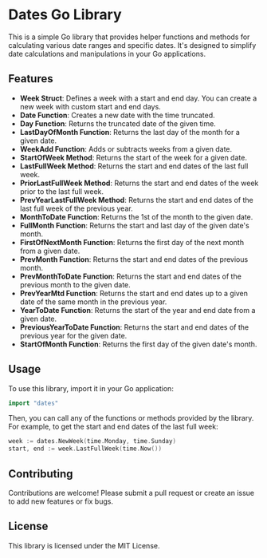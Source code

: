 # Dates Go Library
This is a simple Go library that provides helper functions and methods for calculating various date ranges and specific dates. It's designed to simplify date calculations and manipulations in your Go applications.

## Features

- **Week Struct**: Defines a week with a start and end day. You can create a new week with custom start and end days.
- **Date Function**: Creates a new date with the time truncated.
- **Day Function**: Returns the truncated date of the given time.
- **LastDayOfMonth Function**: Returns the last day of the month for a given date.
- **WeekAdd Function**: Adds or subtracts weeks from a given date.
- **StartOfWeek Method**: Returns the start of the week for a given date.
- **LastFullWeek Method**: Returns the start and end dates of the last full week.
- **PriorLastFullWeek Method**: Returns the start and end dates of the week prior to the last full week.
- **PrevYearLastFullWeek Method**: Returns the start and end dates of the last full week of the previous year.
- **MonthToDate Function**: Returns the 1st of the month to the given date.
- **FullMonth Function**: Returns the start and last day of the given date's month.
- **FirstOfNextMonth Function**: Returns the first day of the next month from a given date.
- **PrevMonth Function**: Returns the start and end dates of the previous month.
- **PrevMonthToDate Function**: Returns the start and end dates of the previous month to the given date.
- **PrevYearMtd Function**: Returns the start and end dates up to a given date of the same month in the previous year.
- **YearToDate Function**: Returns the start of the year and end date from a given date.
- **PreviousYearToDate Function**: Returns the start and end dates of the previous year for the given date.
- **StartOfMonth Function**: Returns the first day of the given date's month.

## Usage

To use this library, import it in your Go application:

```go
import "dates"
```

Then, you can call any of the functions or methods provided by the library. For example, to get the start and end dates of the last full week:

```go
week := dates.NewWeek(time.Monday, time.Sunday)
start, end := week.LastFullWeek(time.Now())
```

## Contributing

Contributions are welcome! Please submit a pull request or create an issue to add new features or fix bugs.

## License

This library is licensed under the MIT License.
